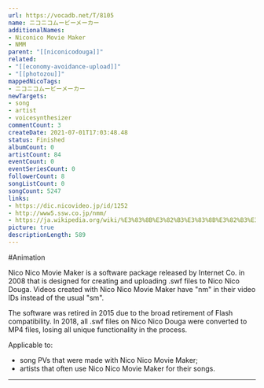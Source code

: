 ```yaml
---
url: https://vocadb.net/T/8105
name: ニコニコムービーメーカー
additionalNames: 
- Niconico Movie Maker
- NMM
parent: "[[niconicodouga]]"
related:
- "[[economy-avoidance-upload]]"
- "[[photozou]]"
mappedNicoTags:
- ニコニコムービーメーカー
newTargets:
- song
- artist
- voicesynthesizer
commentCount: 3
createDate: 2021-07-01T17:03:48.48
status: Finished
albumCount: 0
artistCount: 84
eventCount: 0
eventSeriesCount: 0
followerCount: 8
songListCount: 0
songCount: 5247
links: 
- https://dic.nicovideo.jp/id/1252
- http://www5.ssw.co.jp/nmm/
- https://ja.wikipedia.org/wiki/%E3%83%8B%E3%82%B3%E3%83%8B%E3%82%B3%E3%83%A0%E3%83%BC%E3%83%93%E3%83%BC%E3%83%A1%E3%83%BC%E3%82%AB%E3%83%BC
picture: true
descriptionLength: 589
---
```


#Animation

Nico Nico Movie Maker is a software package released by Internet Co. in 2008 that is designed for creating and uploading .swf files to Nico Nico Douga. Videos created with Nico Nico Movie Maker have "nm" in their video IDs instead of the usual "sm".

The software was retired in 2015 due to the broad retirement of Flash compatibility. In 2018, all .swf files on Nico Nico Douga were converted to MP4 files, losing all unique functionality in the process.

Applicable to:
- song PVs that were made with Nico Nico Movie Maker;
- artists that often use Nico Nico Movie Maker for their songs.

---

